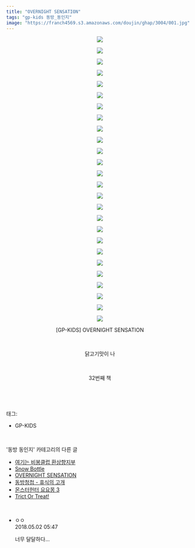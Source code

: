 ```yaml
---
title: "OVERNIGHT SENSATION"
tags: "gp-kids 동방_동인지"
image: "https://franch4569.s3.amazonaws.com/doujin/ghap/3004/001.jpg"
---
```

<div class="article">
<p style="text-align: center; clear: none; float: none;"><img src="{{ site.imgserver2 }}/ghap/3004/001.jpg"/></p>
<p style="text-align: center; clear: none; float: none;"><img src="{{ site.imgserver2 }}/ghap/3004/002.jpg"/></p>
<p style="text-align: center; clear: none; float: none;"><img src="{{ site.imgserver2 }}/ghap/3004/003.jpg"/></p>
<p style="text-align: center; clear: none; float: none;"><img src="{{ site.imgserver2 }}/ghap/3004/004.jpg"/></p>
<p style="text-align: center; clear: none; float: none;"><img src="{{ site.imgserver2 }}/ghap/3004/005.jpg"/></p>
<p style="text-align: center; clear: none; float: none;"><img src="{{ site.imgserver2 }}/ghap/3004/006.jpg"/></p>
<p style="text-align: center; clear: none; float: none;"><img src="{{ site.imgserver2 }}/ghap/3004/007.jpg"/></p>
<p style="text-align: center; clear: none; float: none;"><img src="{{ site.imgserver2 }}/ghap/3004/008.jpg"/></p>
<p style="text-align: center; clear: none; float: none;"><img src="{{ site.imgserver2 }}/ghap/3004/009.jpg"/></p>
<p style="text-align: center; clear: none; float: none;"><img src="{{ site.imgserver2 }}/ghap/3004/010.jpg"/></p>
<p style="text-align: center; clear: none; float: none;"><img src="{{ site.imgserver2 }}/ghap/3004/011.jpg"/></p>
<p style="text-align: center; clear: none; float: none;"><img src="{{ site.imgserver2 }}/ghap/3004/012.jpg"/></p>
<p style="text-align: center; clear: none; float: none;"><img src="{{ site.imgserver2 }}/ghap/3004/013.jpg"/></p>
<p style="text-align: center; clear: none; float: none;"><img src="{{ site.imgserver2 }}/ghap/3004/014.jpg"/></p>
<p style="text-align: center; clear: none; float: none;"><img src="{{ site.imgserver2 }}/ghap/3004/015.jpg"/></p>
<p style="text-align: center; clear: none; float: none;"><img src="{{ site.imgserver2 }}/ghap/3004/016.jpg"/></p>
<p style="text-align: center; clear: none; float: none;"><img src="{{ site.imgserver2 }}/ghap/3004/017.jpg"/></p>
<p style="text-align: center; clear: none; float: none;"><img src="{{ site.imgserver2 }}/ghap/3004/018.jpg"/></p>
<p style="text-align: center; clear: none; float: none;"><img src="{{ site.imgserver2 }}/ghap/3004/019.jpg"/></p>
<p style="text-align: center; clear: none; float: none;"><img src="{{ site.imgserver2 }}/ghap/3004/020.jpg"/></p>
<p style="text-align: center; clear: none; float: none;"><img src="{{ site.imgserver2 }}/ghap/3004/021.jpg"/></p>
<p style="text-align: center; clear: none; float: none;"><img src="{{ site.imgserver2 }}/ghap/3004/022.jpg"/></p>
<p style="text-align: center; clear: none; float: none;"><img src="{{ site.imgserver2 }}/ghap/3004/023.jpg"/></p>
<p style="text-align: center; clear: none; float: none;"><img src="{{ site.imgserver2 }}/ghap/3004/024.jpg"/></p>
<p style="text-align: center; clear: none; float: none;"><img src="{{ site.imgserver2 }}/ghap/3004/025.jpg"/></p>
<p style="text-align: center; clear: none; float: none;"><img src="{{ site.imgserver2 }}/ghap/3004/026.jpg"/></p>
<p style="text-align: center; clear: none; float: none;">[GP-KIDS] OVERNIGHT SENSATION</p>
<p style="text-align: center; clear: none; float: none;"><br/></p>
<p style="text-align: center; clear: none; float: none;">닭고기맛이 나</p>
<p style="text-align: center; clear: none; float: none;"><br/></p>
<p style="text-align: center; clear: none; float: none;">32번째 책</p>
<p><br/></p>
</div><br/>
<div class="tagTrail">
<p>태그: </p>
<ul>
<li>GP-KIDS</li>
</ul>
</div><br/>
<div class="another">
<p>'동방 동인지' 카테고리의 다른 글</p>
<ul>
<li><a href="/ghap_3007">여기는 비봉클럽 환상향지부</a></li>
<li><a href="/ghap_3005">Snow Bottle</a></li>
<li><a href="/ghap_3004">OVERNIGHT SENSATION</a></li>
<li><a href="/ghap_3003">동방청첩 - 휴식의 고개</a></li>
<li><a href="/ghap_3000">몬스터헌터 요요몽 3</a></li>
<li><a href="/ghap_2999">Trict Or Treat!</a></li>
</ul>
</div><br/>
<div class="cb_module cb_fluid">
<div class="cb_wrt cb_profile">
<div class="comment">
<ul>
<li class="cb_thumb_off" id="comment15248530">
<div class="cb_comment_area">
<div class="cb_info_area">
<div class="cb_section">
<span class="cb_nick_name">ㅇㅇ</span>
</div>
<div class="cb_section">
<span class="cb_date">2018.05.02 05:47 </span>
</div>
</div>
<div class="cb_dsc_comment">
<p class="cb_dsc">
											너무 달달하다...
										</p>
</div>
</div></li>
</ul>
</div>
</div><!-- commentList close -->
</div><br/>
